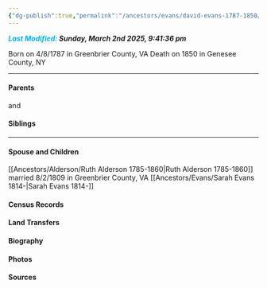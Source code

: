 ```yaml
---
{"dg-publish":true,"permalink":"/ancestors/evans/david-evans-1787-1850/","tags":["David-Evans"]}
---
```


***<font color="#00b0f0">Last Modified:</font> Sunday, March 2nd 2025, 9:41:36 pm***

Born on  4/8/1787 in Greenbrier County, VA
Death on 1850 in Genesee County, NY
   
---
#### Parents

<!-- Link to father --> and <!-- Link to mother-->
#### Siblings
<!-- Link to sibling -->

---
#### Spouse and Children
[[Ancestors/Alderson/Ruth Alderson 1785-1860\|Ruth Alderson 1785-1860]] married 8/2/1809 in Greenbrier County, VA
[[Ancestors/Evans/Sarah Evans 1814-\|Sarah Evans 1814-]]

#### Census Records

#### Land Transfers

#### Biography

#### Photos

#### Sources

